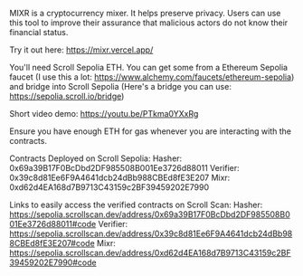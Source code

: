MIXR is a cryptocurrency mixer. It helps preserve privacy. Users can use this tool to improve their assurance that malicious actors do not know their financial status.

Try it out here: https://mixr.vercel.app/

You'll need Scroll Sepolia ETH. You can get some from a Ethereum Sepolia faucet (I use this a lot: https://www.alchemy.com/faucets/ethereum-sepolia) and bridge into Scroll Sepolia (Here's a bridge you can use: https://sepolia.scroll.io/bridge)

Short video demo: https://youtu.be/PTkma0YXxRg

Ensure you have enough ETH for gas whenever you are interacting with the contracts.

Contracts Deployed on Scroll Sepolia:
Hasher: 0x69a39B17F0BcDbd2DF985508B001Ee3726d88011
Verifier: 0x39c8d81Ee6F9A4641dcb24dBb988CBEd8fE3E207
Mixr: 0xd62d4EA168d7B9713C43159c2BF39459202E7990

Links to easily access the verified contracts on Scroll Scan: 
Hasher: https://sepolia.scrollscan.dev/address/0x69a39B17F0BcDbd2DF985508B001Ee3726d88011#code
Verifier: https://sepolia.scrollscan.dev/address/0x39c8d81Ee6F9A4641dcb24dBb988CBEd8fE3E207#code
Mixr: https://sepolia.scrollscan.dev/address/0xd62d4EA168d7B9713C43159c2BF39459202E7990#code

